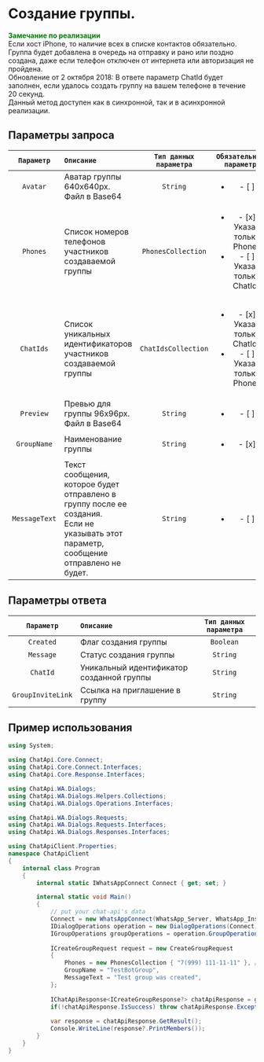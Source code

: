 # Создание группы.
**<span style="color:green">Замечание по реализации</span>** <br/>
Если хост iPhone, то наличие всех в списке контактов обязательно. <br/>
Группа будет добавлена в очередь на отправку и рано или поздно создана, даже если телефон отключен от интернета или авторизация не пройдена. <br/>
Обновление от 2 октября 2018: В ответе параметр ChatId будет заполнен, если удалось создать группу на вашем телефоне в течение 20 секунд. <br/>
Данный метод доступен как в синхронной, так и в асинхронной реализации.

## Параметры запроса
| `Параметр` | `Описание`                        | `Тип данных параметра` | `Обязательный параметр` |
|:----------:|:----------------------------------|:----------------------:|:-----------------------:|
| `Avatar`   | Аватар группы 640x640px. Файл в Base64 | `String` | <ul><li>- [ ] </li></ul>
| `Phones`   | Список номеров телефонов участников создаваемой группы | `PhonesCollection` | <ul><li>- [x] Указан только Phones</li><li>- [ ] Указан только ChatIds</li></ul>
| `ChatIds`  | Список уникальных идентификаторов участников создаваемой группы | `ChatIdsCollection` | <ul><li>- [x] Указан только ChatIds</li><li>- [ ] Указан только Phones</li></ul>
| `Preview`  | Превью для группы 96x96px. Файл в Base64 | `String` | <ul><li>- [ ] </li></ul>
| `GroupName`| Наименование группы               | `String`               | <ul><li>- [x] </li></ul>
| `MessageText` | Текст сообщения, которое будет отправлено в группу после ее создания. <br/> Если не указывать этот параметр, сообщение отправлено не будет. | `String` | <ul><li>- [ ] </li></ul>

## Параметры ответа

|  `Параметр`           | `Описание`                                            | `Тип данных параметра` | 
|:---------------------:|:------------------------------------------------------|:----------------------:|
| `Created`             | Флаг создания группы                                  | `Boolean`
| `Message`             | Статус создания группы                                | `String`
| `ChatId`              | Уникальный идентификатор созданной группы             | `String`
| `GroupInviteLink`     | Ссылка на приглашение в группу                        | `String`

## Пример использования
```csharp
using System;

using ChatApi.Core.Connect;
using ChatApi.Core.Connect.Interfaces;
using ChatApi.Core.Response.Interfaces;

using ChatApi.WA.Dialogs;
using ChatApi.WA.Dialogs.Helpers.Collections;
using ChatApi.WA.Dialogs.Operations.Interfaces;

using ChatApi.WA.Dialogs.Requests;
using ChatApi.WA.Dialogs.Requests.Interfaces;
using ChatApi.WA.Dialogs.Responses.Interfaces;

using ChatApiClient.Properties;
namespace ChatApiClient
{
    internal class Program
    {
        internal static IWhatsAppConnect Connect { get; set; }

        internal static void Main()
        {
            // put your chat-api's data
            Connect = new WhatsAppConnect(WhatsApp_Server, WhatsApp_Instance, WhatsApp_Token); 
            IDialogOperations operation = new DialogOperations(Connect);
            IGroupOperations groupOperations = operation.GroupOperations.Value;
       
            ICreateGroupRequest request = new CreateGroupRequest 
            {
                Phones = new PhonesCollection { "7(999) 111-11-11" }, // or ChatIds = new ChatIdsCollection{ "79991111111@c.us" },
                GroupName = "TestBotGroup",
                MessageText = "Test group was created",
            };
            
            IChatApiResponse<ICreateGroupResponse?> chatApiResponse = groupOperations.CreateGroup(request);
            if(!chatApiResponse.IsSuccess) throw chatApiResponse.Exception!;
            
            var response = chatApiResponse.GetResult();
            Console.WriteLine(response?.PrintMembers());
        }
    }
}
```



